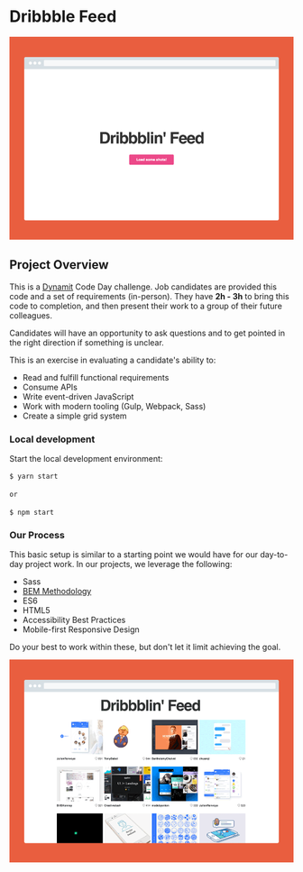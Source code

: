 # Dribbble Feed

![mockup](mockup-state-1.png)

## Project Overview

This is a [Dynamit](http://dynamit.com) Code Day challenge. Job candidates are provided this code and a set of requirements (in-person). They have **2h - 3h** to bring this code to completion, and then present their work to a group of their future colleagues.

Candidates will have an opportunity to ask questions and to get pointed in the right direction if something is unclear.

This is an exercise in evaluating a candidate's ability to:

- Read and fulfill functional requirements
- Consume APIs
- Write event-driven JavaScript
- Work with modern tooling (Gulp, Webpack, Sass)
- Create a simple grid system

### Local development

Start the local development environment:

```
$ yarn start

or 

$ npm start
```

### Our Process

This basic setup is similar to a starting point we would have for our day-to-day project work. In our projects, we leverage the following:

* Sass
* [BEM Methodology](http://getbem.com/introduction/)
* ES6
* HTML5
* Accessibility Best Practices
* Mobile-first Responsive Design

Do your best to work within these, but don't let it limit achieving the goal. 

![mockup](mockup-state-2.png)
